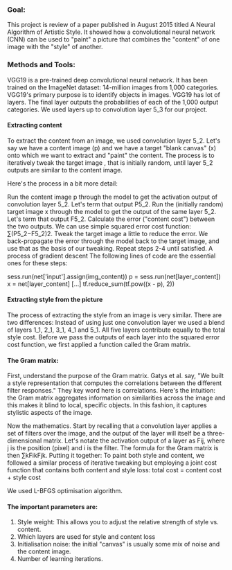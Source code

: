 ### Goal: 

This project is review of a paper published in August 2015 titled A Neural Algorithm of Artistic Style. It showed how a convolutional neural network (CNN) can be used to "paint" a picture that combines the "content" of one image with the "style" of another.

### Methods and Tools:

VGG19 is a pre-trained deep convolutional neural network. It has been trained on the ImageNet dataset: 14-million images from 1,000 categories. VGG19's primary purpose is to identify objects in images.
VGG19 has lot of layers.  The final layer outputs the probabilities of each of the 1,000 output categories. We used layers up to convolution layer 5_3 for our project.

#### Extracting content

To extract the content from an image, we used convolution layer 5_2. 
Let's say we have a content image (p) and we have a target "blank canvas" (x) onto which we want to extract and "paint" the content. The process is to iteratively tweak the target image , that is initially random, until layer 5_2 outputs are similar to the content image. 

Here's the process in a bit more detail:

Run the content image p through the model to get the activation output of convolution layer 5_2. Let's term that output P5_2. Run the (initially random) target image x through the model to get the output of the same layer 5_2. Let's term that output F5_2.
Calculate the error ("content cost") between the two outputs. We can use simple squared error cost function: ∑(P5_2−F5_2)2. Tweak the target image a little to reduce the error. We back-propagate the error through the model back to the target image, and use that as the basis of our tweaking. Repeat steps 2-4 until satisfied. A process of gradient descent The following lines of code are the essential ones for these steps:

sess.run(net['input'].assign(img_content)) p = sess.run(net[layer_content]) x = net[layer_content] [...] tf.reduce_sum(tf.pow((x - p), 2)) 

#### Extracting style from the picture

The process of extracting the style from an image is very similar. There are two differences:
Instead of using just one convolution layer we used a blend of layers 1_1, 2_1, 3_1, 4_1 and 5_1. All five layers contribute equally to the total style cost. Before we pass the outputs of each layer into the squared error cost function, we first applied a function called the Gram matrix.

#### The Gram matrix:

First, understand the purpose of the Gram matrix. Gatys et al. say, "We built a style representation that computes the correlations between the different filter responses." They key word here is correlations. Here's the intuition: the Gram matrix aggregates information on similarities across the image and this makes it blind to local, specific objects. In this fashion, it captures stylistic aspects of the image.

Now the mathematics. Start by recalling that a convolution layer applies a set of filters over the image, and the output of the layer will itself be a three-dimensional matrix. Let's notate the activation output of a layer as Fij, where j is the position (pixel) and i is the filter. The formula for the Gram matrix is then ∑kFikFjk.
Putting it together: 
To paint both style and content, we followed a similar process of iterative tweaking but employing a joint cost function that contains both content and style loss:
total cost = content cost + style cost 
 
We used  L-BFGS optimisation algorithm.

#### The important parameters are:

1. Style weight: This allows you to adjust the relative strength of style vs. content. 
2. Which layers are used for style and content loss
3. Initialisation noise: the initial "canvas" is usually some mix of noise and the content image.
4. Number of learning iterations.

